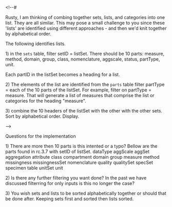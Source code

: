 \<!\--#

Rusty, I am thinking of combing together sets, lists, and categories into one list. They are all similar. This may pose a small challenge to you since these 'lists' are identified using different approaches - and then we'd knit together by alphabetical order.

The following identifies lists.

1\) in the `sets` table, filter setID = listSet. There should be 10 parts: measure, method, domain, group, class, nomenclature, aggscale, status, partType, unit.

Each partID in the listSet becomes a heading for a list.

2\) The elements of the list are identified from the `parts` table filter partType = each of the 10 parts of the listSet. For example, filter on partType = measure. That will generate a list of measures that comprise the list or categories for the heading "measure".

3\) combine the 10 headers of the listSet with the other with the other sets. Sort by alphabetical order. Display.

\--\>

Questions for the implementation

1\) There are more then 10 parts is this intented or a typo? Bellow are the parts found in rc.3.7 with setID of listSet.
dataType
aggScale
aggSet
aggregation
attribute
class
compartment
domain
group
measure
method
missingness
missingnessSet
nomenclature
quality
qualitySet
specSet
specimen
table
unitSet
unit


2\) Is there any further filtering you want done? In the past we have discussed filterring for only inputs is this no longer the case?

3\) You wish sets and lists to be sorted alphabetically together or should that be done after. Keeping sets first and sorted then lists sorted.